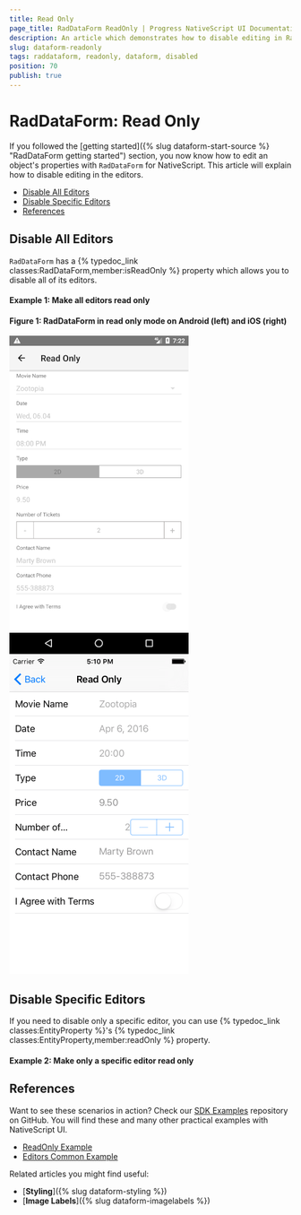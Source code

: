 ```yaml
---
title: Read Only
page_title: RadDataForm ReadOnly | Progress NativeScript UI Documentation
description: An article which demonstrates how to disable editing in RadDataForm for NativeScript.
slug: dataform-readonly
tags: raddataform, readonly, dataform, disabled
position: 70
publish: true
---
```


# RadDataForm: Read Only

If you followed the [getting started]({% slug dataform-start-source %} "RadDataForm getting started") section, you now know how to edit an object's properties with `RadDataForm` for NativeScript. This article will explain how to disable editing in the editors.

* [Disable All Editors](#disable-all-editors)
* [Disable Specific Editors](#disable-specific-editors)
* [References](#references)

## Disable All Editors

`RadDataForm` has a {% typedoc_link classes:RadDataForm,member:isReadOnly %} property which allows you to disable all of its editors. 

#### Example 1: Make all editors read only

<snippet id='dataform-form-readonly-xml'/>

#### Figure 1: RadDataForm in read only mode on Android (left) and iOS (right)

![NativeScriptUI-DataForm-ReadOnly-Android](../../img/ns_ui/dataform-readonly-android.png "ReadOnly mode of RadDataForm in Android") ![NativeScriptUI-DataForm-ReadOnly-iOS](../../img/ns_ui/dataform-readonly-ios.png "ReadOnly mode of RadDataForm in iOS")

## Disable Specific Editors

If you need to disable only a specific editor, you can use {% typedoc_link classes:EntityProperty %}'s {% typedoc_link classes:EntityProperty,member:readOnly %} property.

#### Example 2: Make only a specific editor read only

<snippet id='dataform-property-readonly-xml'/>

## References
Want to see these scenarios in action?
Check our [SDK Examples](https://github.com/telerik/nativescript-ui-samples) repository on GitHub. You will find these and many other practical examples with NativeScript UI.

* [ReadOnly Example](https://github.com/telerik/nativescript-ui-samples/tree/master/dataform/app/examples/editors/readonly)
* [Editors Common Example](https://github.com/telerik/nativescript-ui-samples/tree/master/dataform/app/examples/editors)

Related articles you might find useful:

* [**Styling**]({% slug dataform-styling %})
* [**Image Labels**]({% slug dataform-imagelabels %})
